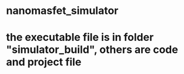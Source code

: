 # nanomasfet_simulator
# the executable file is in folder "simulator_build", others are code and project file
